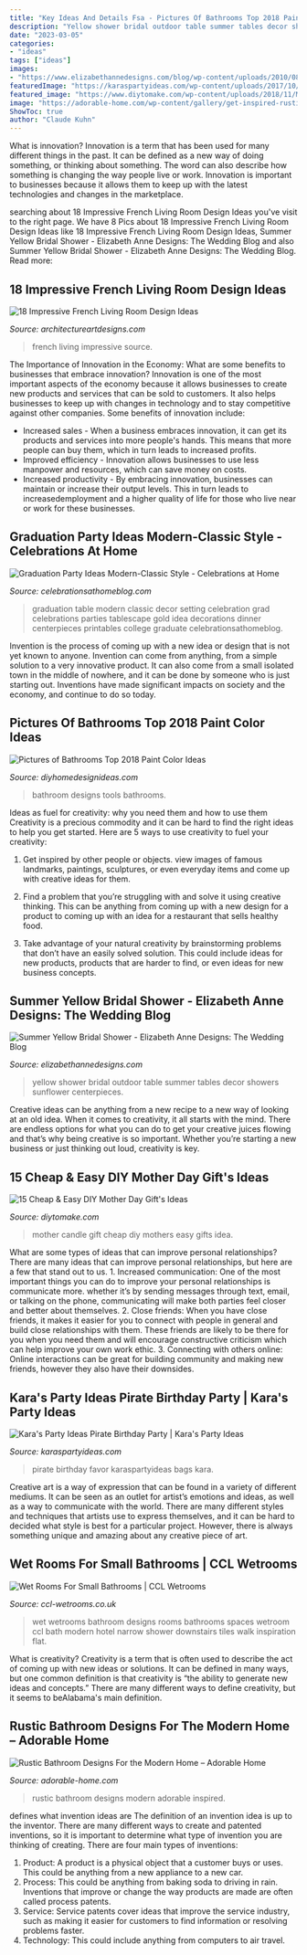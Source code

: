 ```yaml
---
title: "Key Ideas And Details Fsa - Pictures Of Bathrooms Top 2018 Paint Color Ideas"
description: "Yellow shower bridal outdoor table summer tables decor showers sunflower centerpieces"
date: "2023-03-05"
categories:
- "ideas"
tags: ["ideas"]
images:
- "https://www.elizabethannedesigns.com/blog/wp-content/uploads/2010/08/Green-and-Yellow-Outdoor-Party-Table-Ideas.jpg"
featuredImage: "https://karaspartyideas.com/wp-content/uploads/2017/10/Pirate-Birthday-Party-via-Karas-Party-Ideas-KarasPartyIdeas.com16.jpg"
featured_image: "https://www.diytomake.com/wp-content/uploads/2018/11/Mothers-Day-Candle-Ideas-.jpg"
image: "https://adorable-home.com/wp-content/gallery/get-inspired-rustic-bathroom-designs-for-the-modern-home/Get-inspired-rustic-bathroom-designs-for-the-modern-home-9.jpg"
ShowToc: true
author: "Claude Kuhn"
---
```



What is innovation?
Innovation is a term that has been used for many different things in the past. It can be defined as a new way of doing something, or thinking about something. The word can also describe how something is changing the way people live or work. Innovation is important to businesses because it allows them to keep up with the latest technologies and changes in the marketplace.

	

		
searching about 18 Impressive French Living Room Design Ideas you've visit to the right page. We have 8 Pics about 18 Impressive French Living Room Design Ideas like 18 Impressive French Living Room Design Ideas, Summer Yellow Bridal Shower - Elizabeth Anne Designs: The Wedding Blog and also Summer Yellow Bridal Shower - Elizabeth Anne Designs: The Wedding Blog. Read more:
		
    
## 18 Impressive French Living Room Design Ideas

<img loading=lazy src="http://www.architectureartdesigns.com/wp-content/uploads/2015/07/542.jpg" onerror="this.onerror=null;this.src='https://tse4.mm.bing.net/th?id=OIP.J6gsquYxi9XkJMVH__9p5QHaF7&amp;pid=15.1';" alt="18 Impressive French Living Room Design Ideas">

_Source: architectureartdesigns.com_

>french living impressive source. 

	

The Importance of Innovation in the Economy: What are some benefits to businesses that embrace innovation?
Innovation is one of the most important aspects of the economy because it allows businesses to create new products and services that can be sold to customers. It also helps businesses to keep up with changes in technology and to stay competitive against other companies. Some benefits of innovation include: 
- Increased sales - When a business embraces innovation, it can get its products and services into more people's hands. This means that more people can buy them, which in turn leads to increased profits. 
- Improved efficiency - Innovation allows businesses to use less manpower and resources, which can save money on costs. 
- Increased productivity - By embracing innovation, businesses can maintain or increase their output levels. This in turn leads to increasedemployment and a higher quality of life for those who live near or work for these businesses.

    
## Graduation Party Ideas Modern-Classic Style - Celebrations At Home

<img loading=lazy src="https://celebrationsathomeblog.com/wp-content/uploads/2014/03/graduation-party-tablescape.jpg" onerror="this.onerror=null;this.src='https://tse4.mm.bing.net/th?id=OIP.HjmufOgKCtRI--T0omSMgwHaKc&amp;pid=15.1';" alt="Graduation Party Ideas Modern-Classic Style - Celebrations at Home">

_Source: celebrationsathomeblog.com_

>graduation table modern classic decor setting celebration grad celebrations parties tablescape gold idea decorations dinner centerpieces printables college graduate celebrationsathomeblog. 

	

Invention is the process of coming up with a new idea or design that is not yet known to anyone. Invention can come from anything, from a simple solution to a very innovative product. It can also come from a small isolated town in the middle of nowhere, and it can be done by someone who is just starting out. Inventions have made significant impacts on society and the economy, and continue to do so today.

    
## Pictures Of Bathrooms Top 2018 Paint Color Ideas

<img loading=lazy src="https://diyhomedesignideas.com/photos/template/awex7efdbyao1yq9qdgo.jpeg" onerror="this.onerror=null;this.src='https://tse1.mm.bing.net/th?id=OIP.bPh9coCKfggAX7EAC7QMugHaE7&amp;pid=15.1';" alt="Pictures of Bathrooms Top 2018 Paint Color Ideas">

_Source: diyhomedesignideas.com_

>bathroom designs tools bathrooms. 

	

Ideas as fuel for creativity: why you need them and how to use them
Creativity is a precious commodity and it can be hard to find the right ideas to help you get started. Here are 5 ways to use creativity to fuel your creativity:
1. Get inspired by other people or objects. view images of famous landmarks, paintings, sculptures, or even everyday items and come up with creative ideas for them.

2. Find a problem that you’re struggling with and solve it using creative thinking. This can be anything from coming up with a new design for a product to coming up with an idea for a restaurant that sells healthy food.

3. Take advantage of your natural creativity by brainstorming problems that don’t have an easily solved solution. This could include ideas for new products, products that are harder to find, or even ideas for new business concepts.


    
## Summer Yellow Bridal Shower - Elizabeth Anne Designs: The Wedding Blog

<img loading=lazy src="https://www.elizabethannedesigns.com/blog/wp-content/uploads/2010/08/Green-and-Yellow-Outdoor-Party-Table-Ideas.jpg" onerror="this.onerror=null;this.src='https://tse1.mm.bing.net/th?id=OIP.A5yI7tLLpk_g-4FSfLeMqwDIEs&amp;pid=15.1';" alt="Summer Yellow Bridal Shower - Elizabeth Anne Designs: The Wedding Blog">

_Source: elizabethannedesigns.com_

>yellow shower bridal outdoor table summer tables decor showers sunflower centerpieces. 

	

Creative ideas can be anything from a new recipe to a new way of looking at an old idea. When it comes to creativity, it all starts with the mind. There are endless options for what you can do to get your creative juices flowing and that’s why being creative is so important. Whether you’re starting a new business or just thinking out loud, creativity is key.

    
## 15 Cheap &amp; Easy DIY Mother Day Gift&#039;s Ideas

<img loading=lazy src="https://www.diytomake.com/wp-content/uploads/2018/11/Mothers-Day-Candle-Ideas-.jpg" onerror="this.onerror=null;this.src='https://tse3.mm.bing.net/th?id=OIP.ovCM9rQ3OwHLwI_AJXx0bwHaLG&amp;pid=15.1';" alt="15 Cheap &amp; Easy DIY Mother Day Gift&#039;s Ideas">

_Source: diytomake.com_

>mother candle gift cheap diy mothers easy gifts idea. 

	

What are some types of ideas that can improve personal relationships?
There are many ideas that can improve personal relationships, but here are a few that stand out to us. 1. Increased communication: One of the most important things you can do to improve your personal relationships is communicate more. whether it’s by sending messages through text, email, or talking on the phone, communicating will make both parties feel closer and better about themselves. 2. Close friends: When you have close friends, it makes it easier for you to connect with people in general and build close relationships with them. These friends are likely to be there for you when you need them and will encourage constructive criticism which can help improve your own work ethic. 3. Connecting with others online: Online interactions can be great for building community and making new friends, however they also have their downsides.

    
## Kara&#039;s Party Ideas Pirate Birthday Party | Kara&#039;s Party Ideas

<img loading=lazy src="https://karaspartyideas.com/wp-content/uploads/2017/10/Pirate-Birthday-Party-via-Karas-Party-Ideas-KarasPartyIdeas.com16.jpg" onerror="this.onerror=null;this.src='https://tse3.mm.bing.net/th?id=OIP.00f9bL97kIqEzAuPGW83cAHaJ3&amp;pid=15.1';" alt="Kara&#039;s Party Ideas Pirate Birthday Party | Kara&#039;s Party Ideas">

_Source: karaspartyideas.com_

>pirate birthday favor karaspartyideas bags kara. 

	

Creative art is a way of expression that can be found in a variety of different mediums. It can be seen as an outlet for artist’s emotions and ideas, as well as a way to communicate with the world. There are many different styles and techniques that artists use to express themselves, and it can be hard to decided what style is best for a particular project. However, there is always something unique and amazing about any creative piece of art.

    
## Wet Rooms For Small Bathrooms | CCL Wetrooms

<img loading=lazy src="http://www.ccl-wetrooms.co.uk/wp-content/uploads/2014/07/wetroom-design11.jpg" onerror="this.onerror=null;this.src='https://tse4.mm.bing.net/th?id=OIP.QQegdmzcUDrCZit9xCaNXAHaE8&amp;pid=15.1';" alt="Wet Rooms For Small Bathrooms | CCL Wetrooms">

_Source: ccl-wetrooms.co.uk_

>wet wetrooms bathroom designs rooms bathrooms spaces wetroom ccl bath modern hotel narrow shower downstairs tiles walk inspiration flat. 

	

What is creativity?
Creativity is a term that is often used to describe the act of coming up with new ideas or solutions. It can be defined in many ways, but one common definition is that creativity is “the ability to generate new ideas and concepts.” There are many different ways to define creativity, but it seems to beAlabama's main definition.

    
## Rustic Bathroom Designs For The Modern Home – Adorable Home

<img loading=lazy src="https://adorable-home.com/wp-content/gallery/get-inspired-rustic-bathroom-designs-for-the-modern-home/Get-inspired-rustic-bathroom-designs-for-the-modern-home-9.jpg" onerror="this.onerror=null;this.src='https://tse4.mm.bing.net/th?id=OIP.BsGw9AIWb5_DHrwVAf_9BAHaLH&amp;pid=15.1';" alt="Rustic Bathroom Designs For the Modern Home – Adorable Home">

_Source: adorable-home.com_

>rustic bathroom designs modern adorable inspired. 

	

defines what invention ideas are
The definition of an invention idea is up to the inventor. 
There are many different ways to create and patented inventions, so it is important to determine what type of invention you are thinking of creating. There are four main types of inventions: 
1) Product: A product is a physical object that a customer buys or uses. This could be anything from a new appliance to a new car. 
2) Process: This could be anything from baking soda to driving in rain. Inventions that improve or change the way products are made are often called process patents. 
3) Service: Service patents cover ideas that improve the service industry, such as making it easier for customers to find information or resolving problems faster. 
4) Technology: This could include anything from computers to air travel.

